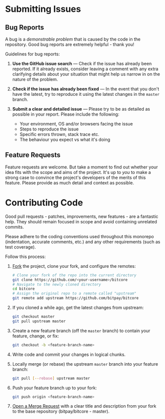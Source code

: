 # Submitting Issues
## Bug Reports

A bug is a _demonstrable problem_ that is caused by the code in the repository.
Good bug reports are extremely helpful - thank you!

Guidelines for bug reports:

1. **Use the GitHub issue search** &mdash; Check if the issue has already been
   reported. If it already exists, consider leaving a comment with any extra clarifying
   details about your situation that might help us narrow in on the nature of the problem.

2. **Check if the issue has already been fixed** &mdash; In the event that you don't 
    have the latest, try to reproduce it using the latest changes in the `master` branch.

3. **Submit a clear and detailed issue** &mdash; Please try to be as detailed as possible 
    in your report. Please include the following:
    - Your environment, OS and/or browsers facing the issue
    - Steps to reproduce the issue
    - Specific errors thrown, stack trace etc.
    - The behaviour you expect vs what it's doing


## Feature Requests

Feature requests are welcome. But take a moment to find out whether your idea
fits with the scope and aims of the project. It's up to *you* to make a strong
case to convince the project's developers of the merits of this feature. Please
provide as much detail and context as possible.


# Contributing Code

Good pull requests - patches, improvements, new features - are a fantastic
help. They should remain focused in scope and avoid containing unrelated
commits.

Please adhere to the coding conventions used throughout this monorepo (indentation,
accurate comments, etc.) and any other requirements (such as test coverage).

Follow this process:

1. [Fork](http://help.github.com/fork-a-repo/) the project, clone your fork,
   and configure the remotes:

   ```bash
   # Clone your fork of the repo into the current directory
   git clone https://github.com/<your-username>/bitcore
   # Navigate to the newly cloned directory
   cd bitcore
   # Assign the original repo to a remote called "upstream"
   git remote add upstream https://github.com/bitpay/bitcore
   ```

2. If you cloned a while ago, get the latest changes from upstream:

   ```bash
   git checkout master
   git pull upstream master
   ```

3. Create a new feature branch (off the `master` branch) to
   contain your feature, change, or fix:

   ```bash
   git checkout -b <feature-branch-name>
   ```

4. Write code and commit your changes in logical chunks.

5. Locally merge (or rebase) the upstream `master` branch into your feature branch:

   ```bash
   git pull [--rebase] upstream master
   ```

6. Push your feature branch up to your fork:

   ```bash
   git push origin <feature-branch-name>
   ```

7. [Open a Merge Request](https://help.github.com/articles/using-pull-requests/)
    with a clear title and description from your fork to the base repository (bitpay/bitcore - master).